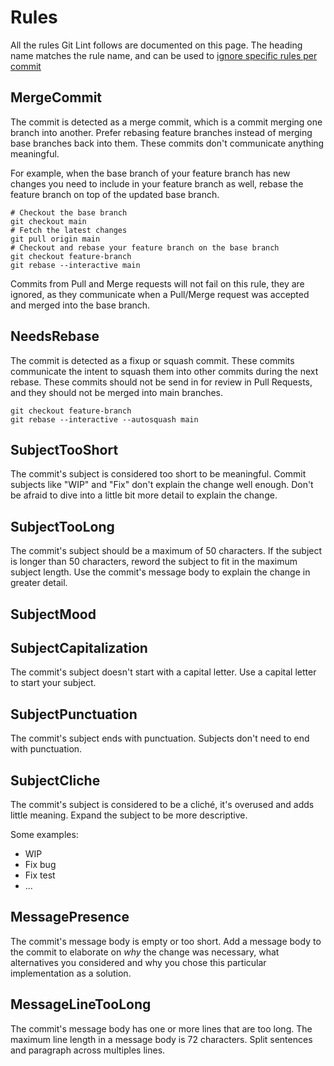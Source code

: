 # Rules

All the rules Git Lint follows are documented on this page. The heading name matches the rule name, and can be used to [ignore specific rules per commit](../README.md#ignoring-rules-per-commit)

## MergeCommit

The commit is detected as a merge commit, which is a commit merging one branch
into another. Prefer rebasing feature branches instead of merging base branches
back into them. These commits don't communicate anything meaningful.

For example, when the base branch of your feature branch has new changes you
need to include in your feature branch as well, rebase the feature branch on
top of the updated base branch.

```
# Checkout the base branch
git checkout main
# Fetch the latest changes
git pull origin main
# Checkout and rebase your feature branch on the base branch
git checkout feature-branch
git rebase --interactive main
```

Commits from Pull and Merge requests will not fail on this rule, they are
ignored, as they communicate when a Pull/Merge request was accepted and merged
into the base branch.

## NeedsRebase

The commit is detected as a fixup or squash commit. These commits communicate
the intent to squash them into other commits during the next rebase. These
commits should not be send in for review in Pull Requests, and they should not
be merged into main branches.

```
git checkout feature-branch
git rebase --interactive --autosquash main
```

## SubjectTooShort

The commit's subject is considered too short to be meaningful. Commit subjects
like "WIP" and "Fix" don't explain the change well enough. Don't be afraid to
dive into a little bit more detail to explain the change.

## SubjectTooLong

The commit's subject should be a maximum of 50 characters. If the subject is
longer than 50 characters, reword the subject to fit in the maximum subject
length. Use the commit's message body to explain the change in greater detail.

## SubjectMood

## SubjectCapitalization

The commit's subject doesn't start with a capital letter. Use a capital letter
to start your subject.

## SubjectPunctuation

The commit's subject ends with punctuation. Subjects don't need to end with
punctuation.

## SubjectCliche

The commit's subject is considered to be a cliché, it's overused and adds
little meaning. Expand the subject to be more descriptive.

Some examples:

- WIP
- Fix bug
- Fix test
- ...

## MessagePresence

The commit's message body is empty or too short. Add a message body to the
commit to elaborate on _why_ the change was necessary, what alternatives you
considered and why you chose this particular implementation as a solution.

## MessageLineTooLong

The commit's message body has one or more lines that are too long. The maximum
line length in a message body is 72 characters. Split sentences and paragraph
across multiples lines.
